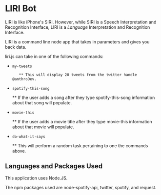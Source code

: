# LIRI Bot

LIRI is like iPhone's SIRI. However, while SIRI is a Speech Interpretation and Recognition Interface, LIRI is a _Language_ Interpretation and Recognition Interface.

LIRI is a command line node app that takes in parameters and gives you back data.

liri.js can take in one of the following commands:

   * `my-tweets`

			** This will display 20 tweets from the twitter handle @anthroDev.

   * `spotify-this-song`

   		** If the user adds a song after they type spotify-this-song information about that song will populate.

   * `movie-this`

   		** If the user adds a movie title after they type movie-this information about that movie will populate.

   * `do-what-it-says`

   		** This will perform a random task pertaining to one the commands above.


## Languages and Packages Used

This application uses Node.JS.

The npm packages used are node-spotify-api, twitter, spotify, and request.


